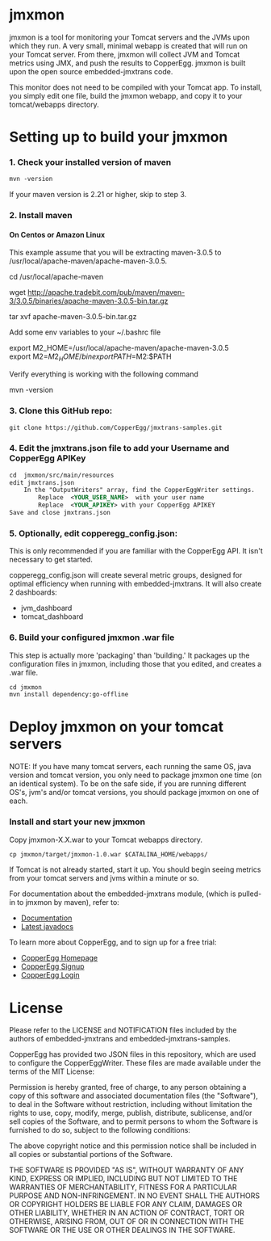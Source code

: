 # jmxmon

  jmxmon is a tool for monitoring your Tomcat servers and the JVMs upon which they run. 
A very small, minimal webapp is created that will run on your Tomcat server. From there, jmxmon will collect JVM and Tomcat metrics using JMX, and push the results to CopperEgg.
jmxmon is built upon the open source embedded-jmxtrans code.

  This monitor does not need to be compiled with your Tomcat app. To install, you simply edit one file, build the jmxmon webapp, and copy it to your tomcat/webapps directory.

# Setting up to build your jmxmon

### 1. Check your installed version of maven  
  
```xml
mvn -version
```
  
If your maven version is 2.21 or higher, skip to step 3.   
  
### 2. Install maven  
  
#### On Centos or Amazon Linux  
  
This example assume that you will be extracting maven-3.0.5 to /usr/local/apache-maven/apache-maven-3.0.5.
  
cd /usr/local/apache-maven  
  
wget http://apache.tradebit.com/pub/maven/maven-3/3.0.5/binaries/apache-maven-3.0.5-bin.tar.gz  
  
tar xvf apache-maven-3.0.5-bin.tar.gz  
  
Add some env variables to your ~/.bashrc file  
  
export M2_HOME=/usr/local/apache-maven/apache-maven-3.0.5  
export M2=$M2_HOME/bin   
export PATH=$M2:$PATH   
  
Verify everything is working with the following command  

 mvn -version  

### 3. Clone this GitHub repo:

```xml
git clone https://github.com/CopperEgg/jmxtrans-samples.git
```

### 4. Edit the jmxtrans.json file to add your Username and CopperEgg APIKey  
  
```xml
cd  jmxmon/src/main/resources
edit jmxtrans.json
    In the "OutputWriters" array, find the CopperEggWriter settings.
        Replace  <YOUR_USER_NAME>  with your user name
        Replace  <YOUR_APIKEY> with your CopperEgg APIKEY
Save and close jmxtrans.json
```  
  
### 5. Optionally, edit copperegg_config.json:

This is only recommended if you are familiar with the CopperEgg API. It isn't necessary to get started.

copperegg_config.json will create several metric groups, designed for optimal efficiency when running with embedded-jmxtrans.
It will also create 2 dashboards:
 * jvm_dashboard  
 * tomcat_dashboard  
 

### 6. Build your configured jmxmon .war file

This step is actually more 'packaging' than 'building.' It packages up the configuration files in jmxmon, including those that you edited, and creates a .war file.
  
```xml
cd jmxmon
mvn install dependency:go-offline
```
  
# Deploy jmxmon on your tomcat servers

NOTE: If you have many tomcat servers, each running the same OS, java version and tomcat version, you only need to package jmxmon one time (on an identical system).
To be on the safe side, if you are running different OS's, jvm's and/or tomcat versions, you should package jmxmon on one of each. 

### Install and start your new jmxmon 

Copy jmxmon-X.X.war to your Tomcat webapps directory.

```xml
cp jmxmon/target/jmxmon-1.0.war $CATALINA_HOME/webapps/
```

If Tomcat is not already started, start it up.
You should begin seeing metrics from your tomcat servers and jvms within a minute or so.


For documentation about the embedded-jmxtrans module, (which is pulled-in to jmxmon by maven), refer to:
* [Documentation](https://github.com/jmxtrans/embedded-jmxtrans/wiki)
* [Latest javadocs](http://jmxtrans.github.com/embedded-jmxtrans/apidocs/)

To learn more about CopperEgg, and to sign up for a free trial: 
* [CopperEgg Homepage](http://www.copperegg.com)
* [CopperEgg Signup](https://app.copperegg.com/signup)
* [CopperEgg Login](https://app.copperegg.com/login)


License
==================

Please refer to the LICENSE and NOTIFICATION files included by the authors of embedded-jmxtrans and embedded-jmxtrans-samples.

CopperEgg has provided two JSON files in this repository, which are used to configure the CopperEggWriter. 
These files are made available under the terms of the MIT License:

Permission is hereby granted, free of charge, to any person obtaining a
copy of this software and associated documentation files (the "Software"),
to deal in the Software without restriction, including without
limitation the rights to use, copy, modify, merge, publish, distribute,
sublicense, and/or sell copies of the Software, and to permit persons
to whom the Software is furnished to do so, subject to the following conditions:

The above copyright notice and this permission notice shall be included
in all copies or substantial portions of the Software.

THE SOFTWARE IS PROVIDED "AS IS", WITHOUT WARRANTY OF ANY KIND, EXPRESS
OR IMPLIED, INCLUDING BUT NOT LIMITED TO THE WARRANTIES OF MERCHANTABILITY,
FITNESS FOR A PARTICULAR PURPOSE AND NON-INFRINGEMENT. IN NO EVENT SHALL
THE AUTHORS OR COPYRIGHT HOLDERS BE LIABLE FOR ANY CLAIM, DAMAGES OR
OTHER LIABILITY, WHETHER IN AN ACTION OF CONTRACT, TORT OR OTHERWISE,
ARISING FROM, OUT OF OR IN CONNECTION WITH THE SOFTWARE OR THE USE OR
OTHER DEALINGS IN THE SOFTWARE.

